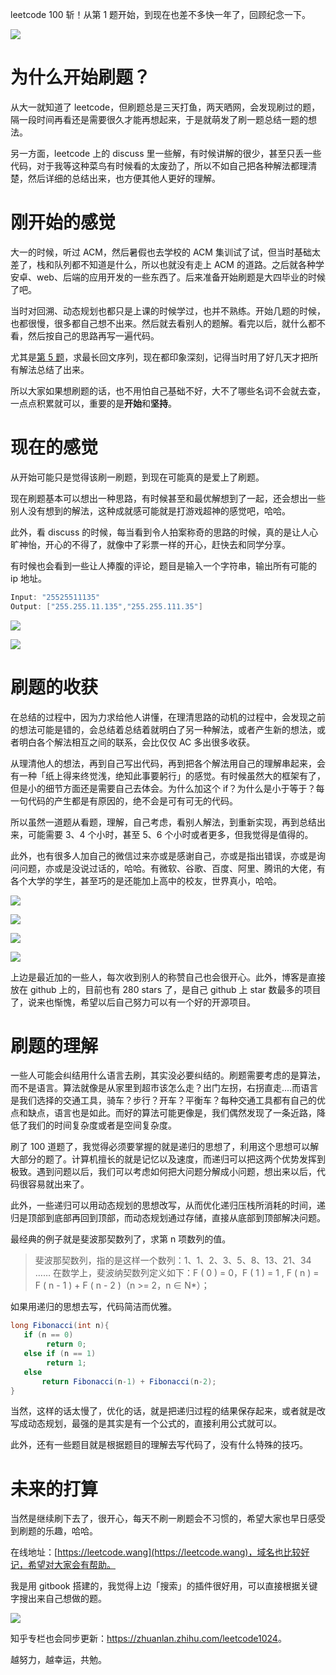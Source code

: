 leetcode 100 斩！从第 1 题开始，到现在也差不多快一年了，回顾纪念一下。

![](https://windliangblog.oss-cn-beijing.aliyuncs.com/submit.jpg)

# 为什么开始刷题？

从大一就知道了 leetcode，但刷题总是三天打鱼，两天晒网，会发现刷过的题，隔一段时间再看还是需要很久才能再想起来，于是就萌发了刷一题总结一题的想法。

另一方面，leetcode 上的 discuss 里一些解，有时候讲解的很少，甚至只丢一些代码，对于我等这种菜鸟有时候看的太废劲了，所以不如自己把各种解法都理清楚，然后详细的总结出来，也方便其他人更好的理解。

# 刚开始的感觉

大一的时候，听过 ACM，然后暑假也去学校的 ACM 集训试了试，但当时基础太差了，栈和队列都不知道是什么，所以也就没有走上 ACM 的道路。之后就各种学安卓、web、后端的应用开发的一些东西了。后来准备开始刷题是大四毕业的时候了吧。

当时对回溯、动态规划也都只是上课的时候学过，也并不熟练。开始几题的时候，也都很慢，很多都自己想不出来。然后就去看别人的题解。看完以后，就什么都不看，然后按自己的思路再写一遍代码。

尤其是[第 5 题](<https://leetcode.wang/leetCode-5-Longest-Palindromic-Substring.html>)，求最长回文序列，现在都印象深刻，记得当时用了好几天才把所有解法总结了出来。

所以大家如果想刷题的话，也不用怕自己基础不好，大不了哪些名词不会就去查，一点点积累就可以，重要的是**开始**和**坚持**。

# 现在的感觉

从开始可能只是觉得该刷一刷题，到现在可能真的是爱上了刷题。

现在刷题基本可以想出一种思路，有时候甚至和最优解想到了一起，还会想出一些别人没有想到的解法，这种成就感可能就是打游戏超神的感觉吧，哈哈。

此外，看 discuss 的时候，每当看到令人拍案称奇的思路的时候，真的是让人心旷神怡，开心的不得了，就像中了彩票一样的开心，赶快去和同学分享。

有时候也会看到一些让人捧腹的评论，题目是输入一个字符串，输出所有可能的 ip 地址。

```java
Input: "25525511135"  
Output: ["255.255.11.135","255.255.111.35"]
```

![](https://windliang.oss-cn-beijing.aliyuncs.com/93_2.png)

![](https://windliang.oss-cn-beijing.aliyuncs.com/93_3.jpg)

# 刷题的收获

在总结的过程中，因为力求给他人讲懂，在理清思路的动机的过程中，会发现之前的想法可能是错的，会总结着总结着就明白了另一种解法，或者产生新的想法，或者明白各个解法相互之间的联系，会比仅仅 AC 多出很多收获。

从理清他人的想法，再到自己写出代码，再到把各个解法用自己的理解串起来，会有一种「纸上得来终觉浅，绝知此事要躬行」的感觉。有时候虽然大的框架有了，但是小的细节方面还是需要自己去体会。为什么加这个 if？为什么是小于等于？每一句代码的产生都是有原因的，绝不会是可有可无的代码。

所以虽然一道题从看题，理解，自己考虑，看别人解法，到重新实现，再到总结出来，可能需要 3、4 个小时，甚至 5、6 个小时或者更多，但我觉得是值得的。

此外，也有很多人加自己的微信过来亦或是感谢自己，亦或是指出错误，亦或是询问问题，亦或是没说过话的，哈哈。有微软、谷歌、百度、阿里、腾讯的大佬，有各个大学的学生，甚至巧的是还能加上高中的校友，世界真小，哈哈。

![](https://windliangblog.oss-cn-beijing.aliyuncs.com/addchat1.jpg)

![](https://windliangblog.oss-cn-beijing.aliyuncs.com/addchat2.jpg)

![](https://windliangblog.oss-cn-beijing.aliyuncs.com/addchat3.jpg)

![](https://windliangblog.oss-cn-beijing.aliyuncs.com/addchat4.jpg)

上边是最近加的一些人，每次收到别人的称赞自己也会很开心。此外，博客是直接放在 github 上的，目前也有 280 stars 了，是自己 github 上 star 数最多的项目了，说来也惭愧，希望以后自己努力可以有一个好的开源项目。

# 刷题的理解

一些人可能会纠结用什么语言去刷，其实没必要纠结的。刷题需要考虑的是算法，而不是语言。算法就像是从家里到超市该怎么走？出门左拐，右拐直走....而语言是我们选择的交通工具，骑车？步行？开车？平衡车？每种交通工具都有自己的优点和缺点，语言也是如此。而好的算法可能更像是，我们偶然发现了一条近路，降低了我们的时间复杂度或者是空间复杂度。

刷了 100 道题了，我觉得必须要掌握的就是递归的思想了，利用这个思想可以解大部分的题了。计算机擅长的就是记忆以及速度，而递归可以把这两个优势发挥到极致。遇到问题以后，我们可以考虑如何把大问题分解成小问题，想出来以后，代码很容易就出来了。

此外，一些递归可以用动态规划的思想改写，从而优化递归压栈所消耗的时间，递归是顶部到底部再回到顶部，而动态规划通过存储，直接从底部到顶部解决问题。

最经典的例子就是斐波那契数列了，求第 n 项数列的值。

> 斐波那契数列，指的是这样一个数列：1、1、2、3、5、8、13、21、34 …… 在数学上，斐波纳契数列定义如下：F ( 0 ) = 0，F ( 1 ) = 1 , F ( n ) = F ( n - 1 ) + F ( n - 2 )（n >= 2，n ∈ N*）；

如果用递归的思想去写，代码简洁而优雅。

```java
long Fibonacci(int n){
   if (n == 0)
        return 0;
   else if (n == 1)
        return 1;
   else
       return Fibonacci(n-1) + Fibonacci(n-2);
}
```

当然，这样的话太慢了，优化的话，就是把递归过程的结果保存起来，或者就是改写成动态规划，最强的是其实是有一个公式的，直接利用公式就可以。

此外，还有一些题目就是根据题目的理解去写代码了，没有什么特殊的技巧。

# 未来的打算

当然是继续刷下去了，很开心，每天不刷一刷题会不习惯的，希望大家也早日感受到刷题的乐趣，哈哈。

在线地址：[https://leetcode.wang](https://leetcode.wang)，域名也比较好记，希望对大家会有帮助。

我是用 gitbook 搭建的，我觉得上边「搜索」的插件很好用，可以直接根据关键字搜出来自己想做的题。

![](https://windliangblog.oss-cn-beijing.aliyuncs.com/search.jpg)

知乎专栏也会同步更新：[<https://zhuanlan.zhihu.com/leetcode1024>](<https://zhuanlan.zhihu.com/leetcode1024>)。

越努力，越幸运，共勉。
